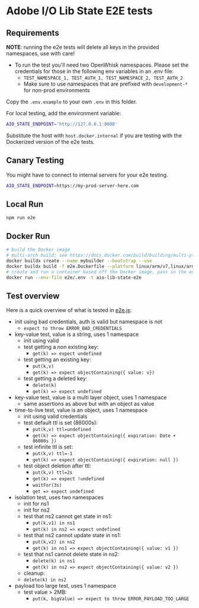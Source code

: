 # Adobe I/O Lib State E2E tests

## Requirements

**NOTE**: running the e2e tests will delete all keys in the provided namespaces, use with care!

- To run the test you'll need two OpenWhisk namespaces. Please set the credentials for those in the following env
  variables in an .env file:
  - `TEST_NAMESPACE_1, TEST_AUTH_1, TEST_NAMESPACE_2, TEST_AUTH_2`
  - Make sure to use namespaces that are prefixed with `development-*` for non-prod environments

Copy the `.env.example` to your own `.env` in this folder.

For local testing, add the environment variable:

```sh
AIO_STATE_ENDPOINT='http://127.0.0.1:8080'
```

Substitute the host with `host.docker.internal` if you are testing with the Dockerized version of the e2e tests.

## Canary Testing

You might have to connect to internal servers for your e2e testing.

```sh
AIO_STATE_ENDPOINT=https://my-prod-server-here.com
```

## Local Run

`npm run e2e`

## Docker Run

```sh
# build the Docker image
# multi-arch build: see https://docs.docker.com/build/building/multi-platform/#building-multi-platform-images
docker buildx create --name mybuilder --bootstrap --use
docker buildx build -f e2e.Dockerfile --platform linux/arm/v7,linux/arm64/v8,linux/amd64 -t aio-lib-state-e2e --load .
# create and run a container based off the Docker image, pass in the environment file
docker run --env-file e2e/.env -t aio-lib-state-e2e
```

## Test overview

Here is a quick overview of what is tested in [e2e.js](./e2e.js):

- init using bad credentials, auth is valid but namespace is not
  - `expect to throw ERROR_BAD_CREDENTIALS`
- key-value test, value is a string, uses 1 namespace
  - init using valid
  - test getting a non existing key:
    - `get(k) => expect undefined`
  - test getting an existing key:
    - `put(k,v)`
    - `get(k) => expect objectContaining({ value: v})`
  - test getting a deleted key:
    - `delete(k)`
    - `get(k) => expect undefined`
- key-value test, value is a multi layer object, uses 1 namespace
  - same assertions as above but with an object as value
- time-to-live test, value is an object, uses 1 namespace
  - init using valid credentials
  - test default ttl is set (86000s):
    - `put(k,v) ttl=undefined`
    - `get(k) => expect objectContaining({ expiration: Date + 86000s })`
  - test infinite ttl is set:
    - `put(k,v) ttl=-1`
    - `get(k) => expect objectContaining({ expiration: null })`
  - test object deletion after ttl:
    - `put(k,v) ttl=2s`
    - `get(k) => expect !undefined`
    - `waitFor(3s)`
    - `get => expect undefined`
- isolation test, uses two namespaces
  - init for ns1
  - init for ns2
  - test that ns2 cannot get state in ns1:
    - `put(k,v1) in ns1`
    - `get(k) in ns2 => expect undefined`
  - test that ns2 cannot update state in ns1:
    - `put(k,v2) in ns2`
    - `get(k) in ns1 => expect objectContaining({ value: v1 })`
  - test that ns1 cannot delete state in ns2:
    - `delete(k) in ns1`
    - `get(k) in ns2 => expect objectContaining({ value: v2 })`
  - cleanup:
  - `delete(k) in ns2`
- payload too large test, uses 1 namespace
  - test value > 2MB:
    - `put(k, bigValue) => expect to throw ERROR_PAYLOAD_TOO_LARGE`
